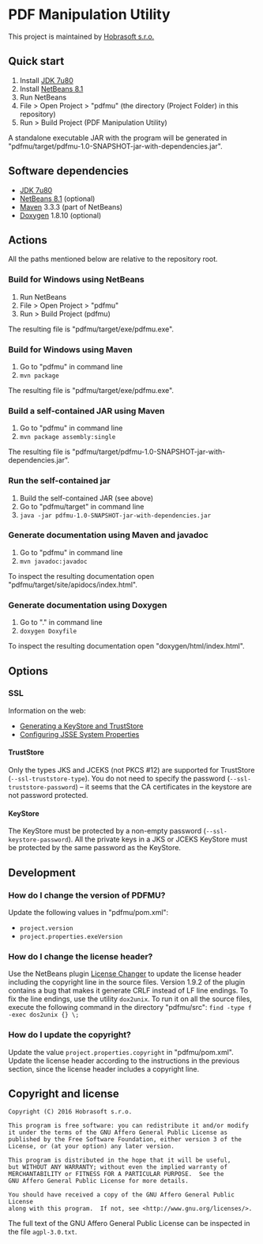 # PDF Manipulation Utility

This project is maintained by [Hobrasoft s.r.o.](http://www.hobrasoft.cz/)

## Quick start

1. Install [JDK 7u80](http://www.oracle.com/technetwork/java/javase/downloads/jdk7-downloads-1880260.html)
2. Install [NetBeans 8.1](https://netbeans.org/downloads/)
3. Run NetBeans
4. File > Open Project > "pdfmu" (the directory (Project Folder) in this repository)
5. Run > Build Project (PDF Manipulation Utility)

A standalone executable JAR with the program will be generated in
"pdfmu/target/pdfmu-1.0-SNAPSHOT-jar-with-dependencies.jar".

## Software dependencies

* [JDK 7u80](http://www.oracle.com/technetwork/java/javase/downloads/jdk7-downloads-1880260.html)
* [NetBeans 8.1](https://netbeans.org/downloads/) (optional)
* [Maven](http://maven.apache.org/download.cgi) 3.3.3 (part of NetBeans)
* [Doxygen](http://www.stack.nl/~dimitri/doxygen/) 1.8.10 (optional)

## Actions

All the paths mentioned below are relative to the repository root.

### Build for Windows using NetBeans

1. Run NetBeans
2. File > Open Project > "pdfmu"
3. Run > Build Project (pdfmu)

The resulting file is "pdfmu/target/exe/pdfmu.exe".

### Build for Windows using Maven

1. Go to "pdfmu" in command line
2. `mvn package`

The resulting file is "pdfmu/target/exe/pdfmu.exe".

### Build a self-contained JAR using Maven

1. Go to "pdfmu" in command line
2. `mvn package assembly:single`

The resulting file is "pdfmu/target/pdfmu-1.0-SNAPSHOT-jar-with-dependencies.jar".

### Run the self-contained jar

1. Build the self-contained JAR (see above)
2. Go to "pdfmu/target" in command line
3. `java -jar pdfmu-1.0-SNAPSHOT-jar-with-dependencies.jar`

### Generate documentation using Maven and javadoc

1. Go to "pdfmu" in command line
2. `mvn javadoc:javadoc`

To inspect the resulting documentation open "pdfmu/target/site/apidocs/index.html".

### Generate documentation using Doxygen

1. Go to "." in command line
2. `doxygen Doxyfile`

To inspect the resulting documentation open "doxygen/html/index.html".

## Options

### SSL

Information on the web:

* [Generating a KeyStore and TrustStore](http://docs.oracle.com/cd/E19509-01/820-3503/6nf1il6er/index.html)
* [Configuring JSSE System Properties](https://access.redhat.com/documentation/en-US/Fuse_MQ_Enterprise/7.1/html/Security_Guide/files/SSL-SysProps.html)

#### TrustStore

Only the types JKS and JCEKS (not PKCS #12) are supported for TrustStore
(`--ssl-truststore-type`).
You do not need to specify the password (`--ssl-truststore-password`) –
it seems that the CA certificates in the keystore are not password protected.

#### KeyStore

The KeyStore must be protected by a non-empty password
(`--ssl-keystore-password`).
All the private keys in a JKS or JCEKS KeyStore must be protected by the same password as the KeyStore.

## Development

### How do I change the version of PDFMU?

Update the following values in "pdfmu/pom.xml":

* `project.version`
* `project.properties.exeVersion`

### How do I change the license header?

Use the NetBeans plugin
[License Changer](http://plugins.netbeans.org/plugin/17960/license-changer)
to update the license header including the copyright line in the source files.
Version 1.9.2 of the plugin contains a bug
that makes it generate CRLF instead of LF line endings.
To fix the line endings,
use the utility `dox2unix`.
To run it on all the source files,
execute the following command in the directory "pdfmu/src":
`find -type f -exec dos2unix {} \;`

### How do I update the copyright?

Update the value `project.properties.copyright` in "pdfmu/pom.xml".
Update the license header according to the instructions in the previous section,
since the license header includes a copyright line.

## Copyright and license

```
Copyright (C) 2016 Hobrasoft s.r.o.

This program is free software: you can redistribute it and/or modify
it under the terms of the GNU Affero General Public License as
published by the Free Software Foundation, either version 3 of the
License, or (at your option) any later version.

This program is distributed in the hope that it will be useful,
but WITHOUT ANY WARRANTY; without even the implied warranty of
MERCHANTABILITY or FITNESS FOR A PARTICULAR PURPOSE.  See the
GNU Affero General Public License for more details.

You should have received a copy of the GNU Affero General Public License
along with this program.  If not, see <http://www.gnu.org/licenses/>.
```

The full text of the GNU Affero General Public License
can be inspected in the file `agpl-3.0.txt`.
